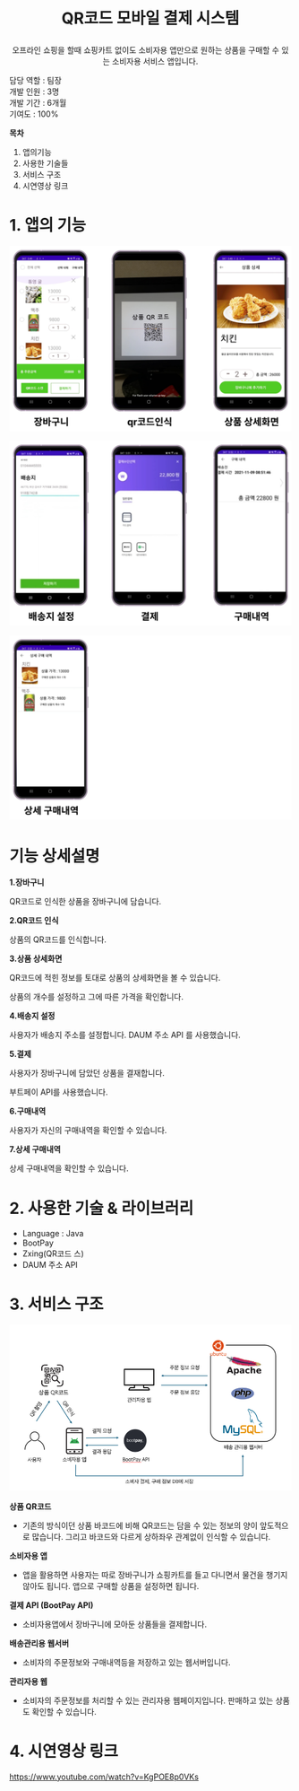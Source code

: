 # <p align="center">   QR코드 모바일 결제 시스템 </p>

##### 

<p align="center">   오프라인 쇼핑을 할때 쇼핑카트 없이도 소비자용 앱만으로 원하는 상품을 구매할 수 있는 소비자용 서비스 앱입니다. </p>

담당 역할 : 팀장 <br>
개발 인원 : 3명 <br>
개발 기간 : 6개월<br>
기여도 : 100%

**목차**

1. 앱의기능
2. 사용한 기술들
3. 서비스 구조
4. 시연영상 링크



#  1. 앱의 기능
![](https://raw.githubusercontent.com/YunSeokVV/Capstone_Design/master/preview/features1.png)

![](https://raw.githubusercontent.com/YunSeokVV/Capstone_Design/master/preview/features2.png)

![](https://raw.githubusercontent.com/YunSeokVV/Capstone_Design/master/preview/features3.png)



# 기능 상세설명

**1.장바구니**

 QR코드로 인식한 상품을 장바구니에 담습니다.

**2.QR코드 인식**

 상품의 QR코드를 인식합니다.

**3.상품 상세화면**

 QR코드에 적힌 정보를 토대로 상품의 상세화면을 볼 수 있습니다.

 상품의 개수를 설정하고 그에 따른 가격을 확인합니다.

**4.배송지 설정**

 사용자가 배송지 주소를 설정합니다. DAUM 주소 API 를 사용했습니다.

**5.결제**

 사용자가 장바구니에 담았던 상품을 결재합니다.

 부트페이 API를 사용했습니다.

**6.구매내역**

 사용자가 자신의 구매내역을 확인할 수 있습니다.

**7.상세 구매내역**

 상세 구매내역을 확인할 수 있습니다.



# 2. 사용한 기술 & 라이브러리

- Language : Java
- BootPay
- Zxing(QR코드 스)
- DAUM 주소 API

# 3. 서비스 구조

![](https://raw.githubusercontent.com/YunSeokVV/Capstone_Design/master/preview/ServiceArchitecture.png)

**상품 QR코드** 
- 기존의 방식이던 상품 바코드에 비해 QR코드는 담을 수 있는 정보의 양이 앞도적으로 많습니다. 그리고 바코드와 다르게 상하좌우 관계없이 인식할 수 있습니다.

**소비자용 앱**
- 앱을 활용하면 사용자는 따로 장바구니가 쇼핑카트를 들고 다니면서 물건을 챙기지 않아도 됩니다. 앱으로 구매할 상품을 설정하면 됩니다.
  
**결제 API (BootPay API)**
- 소비자용앱에서 장바구니에 모아둔 상품들을 결제합니다.
  
**배송관리용 웹서버**
- 소비자의 주문정보와 구매내역등을 저장하고 있는 웹서버입니다.
  
**관리자용 웹**
- 소비자의 주문정보를 처리할 수 있는 관리자용 웹페이지입니다. 판매하고 있는 상품도 확인할 수 있습니다.

# 4. 시연영상 링크

https://www.youtube.com/watch?v=KgPOE8p0VKs

